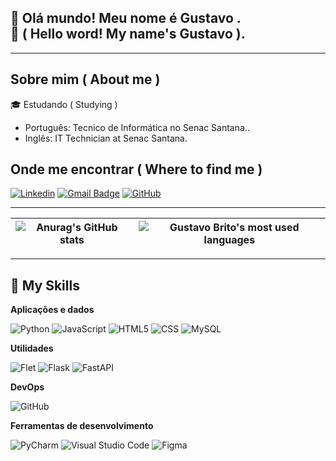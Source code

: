 ## 👋 Olá mundo! Meu nome é Gustavo .<br> 👋 ( Hello word! My name's Gustavo ).

---
## Sobre mim ( About me )

🎓 Estudando ( Studying )
- Português: Tecnico de Informática no Senac Santana..<br>
- Inglês: IT Technician at Senac Santana.

## Onde me encontrar ( Where to find me )

[![Linkedin](https://img.shields.io/badge/-Gustavo_Brito-blue?style=flat-square&logo=Linkedin&logoColor=white&link=https://www.linkedin.com/in/gustavo-brito/)](https://www.linkedin.com/in/gustavo-brito/)
[![Gmail Badge](https://img.shields.io/badge/-gustavobrito.bc@gmail.com-006bed?style=flat-square&logo=Gmail&logoColor=white&link=mailto:Gustavobrito.bc@gmail.com)](mailto:gustavobrito.bc@gmail.com)
[![GitHub](https://img.shields.io/github/followers/Gustavo-Brito-Bechelli?label=follow&style=social)](https://github.com/Gustavo-Brito-Bechelli)

---
| ![Anurag's GitHub stats](https://github-readme-stats.vercel.app/api?username=Gustavo-Brito-Bechelli&show_icons=true&theme=tokyonight) | ![Gustavo Brito's most used languages](https://github-readme-stats.vercel.app/api/top-langs/?username=Gustavo-Brito-Bechelli&layout=donut&theme=tokyonight&hide_border=true) |
| --- | --- |

---
## 🚀 My Skills

**Aplicações e dados**

![Python](https://img.shields.io/badge/-Python-333333?style=flat&logo=python)
![JavaScript](https://img.shields.io/badge/-JavaScript-333333?style=flat&logo=javascript)
![HTML5](https://img.shields.io/badge/-HTML5-333333?style=flat&logo=HTML5)
![CSS](https://img.shields.io/badge/-CSS-333333?style=flat&logo=CSS3&logoColor=1572B6)
![MySQL](https://img.shields.io/badge/-MySQL-333333?style=flat&logo=mysql)

**Utilidades**

![Flet](https://img.shields.io/badge/-Flet-333333?style=flat&logo=flet)
![Flask](https://img.shields.io/badge/-Flask-333333?style=flat&logo=flask)
![FastAPI](https://img.shields.io/badge/-FastAPI-333333?style=flat&logo=fastAPI)

**DevOps**

![GitHub](https://img.shields.io/badge/-GitHub-333333?style=flat&logo=github)

**Ferramentas de desenvolvimento**

![PyCharm](https://img.shields.io/badge/-PyCharm%20Studio%20Code-333333?style=flat&logo=pycharm&logoColor=007ACC)
![Visual Studio Code](https://img.shields.io/badge/-Visual%20Studio%20Code-333333?style=flat&logo=visual-studio-code&logoColor=007ACC)
![Figma](https://img.shields.io/badge/-Figma-333333?style=flat&logo=figma&logoColor=007ACC)
